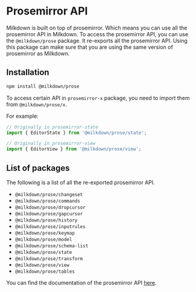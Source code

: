 # Prosemirror API

Milkdown is built on top of prosemirror. Which means you can use all the prosemirror API in Milkdown.
To access the prosemirror API, you can use the `@milkdown/prose` package. It re-exports all the prosemirror API.
Using this package can make sure that you are using the same version of prosemirror as Milkdown.

## Installation

```bash
npm install @milkdown/prose
```

To access certain API in `prosemirror-x` package, you need to import them from `@milkdown/prose/x`.

For example:

```ts
// Originally in prosemirror-state
import { EditorState } from '@milkdown/prose/state';

// Originally in prosemirror-view
import { EditorView } from '@milkdown/prose/view';
```

## List of packages

The following is a list of all the re-exported prosemirror API.

- `@milkdown/prose/changeset`
- `@milkdown/prose/commands`
- `@milkdown/prose/dropcursor`
- `@milkdown/prose/gapcursor`
- `@milkdown/prose/history`
- `@milkdown/prose/inputrules`
- `@milkdown/prose/keymap`
- `@milkdown/prose/model`
- `@milkdown/prose/schema-list`
- `@milkdown/prose/state`
- `@milkdown/prose/transform`
- `@milkdown/prose/view`
- `@milkdown/prose/tables`

You can find the documentation of the prosemirror API [here](https://prosemirror.net/docs/ref/).
